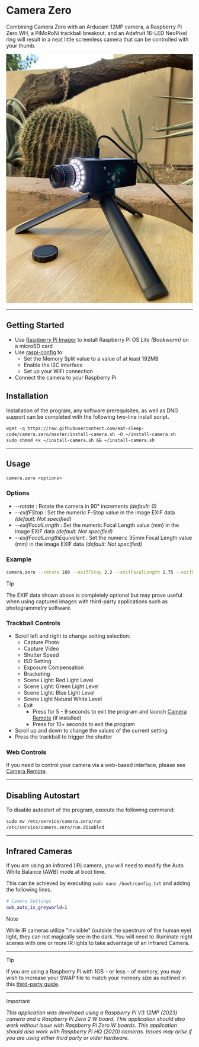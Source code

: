 # Camera Zero

Combining Camera Zero with an Arducam 12MP camera, a Raspberry Pi Zero WH, a PiMoRoNi trackball breakout, and an Adafruit 16-LED NeoPixel ring will result in a neat little screenless camera that can be controlled with your thumb.

  ![Camera](https://github.com/eat-sleep-code/camera.zero/raw/master/images/Camera%20Zero%20-%20LED%20-%20Bright%20White.jpg)

---
## Getting Started

- Use [Raspberry Pi Imager](https://www.raspberrypi.com/software) to install Raspberry Pi OS Lite *(Bookworm)* on a microSD card
- Use [raspi-config](https://www.raspberrypi.org/documentation/configuration/raspi-config.md) to:
  - Set the Memory Split value to a value of at least 192MB
  - Enable the I2C interface
  - Set up your WiFi connection
- Connect the camera to your Raspberry Pi


## Installation

Installation of the program, any software prerequisites, as well as DNG support can be completed with the following two-line install script.

```
wget -q https://raw.githubusercontent.com/eat-sleep-code/camera.zero/master/install-camera.sh -O ~/install-camera.sh
sudo chmod +x ~/install-camera.sh && ~/install-camera.sh
```

---

## Usage
```
camera.zero <options>
```

### Options

+ _--rotate_ : Rotate the camera in 90&deg; increments     *(default: 0)*
+ _--exifFStop_ : Set the numeric F-Stop value in the image EXIF data *(default: Not specified)*
+ _--exifFocalLength_ : Set the numeric Focal Length value (mm) in the image EXIF data *(default: Not specified)*
+ _--exifFocalLengthEquivalent_ : Set the numeric 35mm Focal Length value (mm) in the image EXIF data *(default: Not specified)*


### Example
```bash
camera.zero --rotate 180 --exifFStop 2.2 --exifFocalLength 2.75 --exifFocalLengthEquivalent 16
```

> [!TIP]
> The EXIF data shown above is completely optional but may prove useful when using captured images with third-party applications such as photogrammetry software.


### Trackball Controls
- Scroll left and right to change setting selection:
     - Capture Photo
     - Capture Video
     - Shutter Speed
     - ISO Setting
     - Exposure Compensation
     - Bracketing
     - Scene Light: Red Light Level
     - Scene Light: Green Light Level
     - Scene Light: Blue Light Level
     - Scene Light Natural White Level
     - Exit
        - Press for 5 - 9 seconds to exit the program and launch [Camera Remote](https://github.com/eat-sleep-code/camera.remote) (if installed)
        - Press for 10+ seconds to exit the program 
- Scroll up and down to change the values of the current setting
- Press the trackball to trigger the shutter

### Web Controls
If you need to control your camera via a web-based interface, please see [Camera Remote](https://github.com/eat-sleep-code/camera.remote).

---

## Disabling Autostart

To disable autostart of the program, execute the following command:

```
sudo mv /etc/service/camera.zero/run /etc/service/camera.zero/run.disabled
```

---

## Infrared Cameras
If you are using an infrared (IR) camera, you will need to modify the Auto White Balance (AWB) mode at boot time.

This can be achieved by executing `sudo nano /boot/config.txt` and adding the following lines.

```bash
# Camera Settings 
awb_auto_is_greyworld=1
```

> [!NOTE]
> While IR cameras utilize "invisible" (outside the spectrum of the human eye) light, they can not magically see in the dark.   You will need to illuminate night scenes with one or more IR lights to take advantage of an Infrared Camera.

---

> [!TIP]
> If you are using a Raspberry Pi with 1GB &ndash; or less &ndash; of memory, you may wish to increase your SWAP file to match your memory size as outlined in this [third-party guide](https://pimylifeup.com/raspberry-pi-swap-file/).

---

> [!IMPORTANT]
> *This application was developed using a Raspberry Pi V3 12MP (2023) camera and a Raspberry Pi Zero 2 W board.   This application should also work without issue with Raspberry Pi Zero W boards.   This application should also work with Raspberry Pi HQ (2020) cameras.   Issues may arise if you are using either third party or older hardware.*

